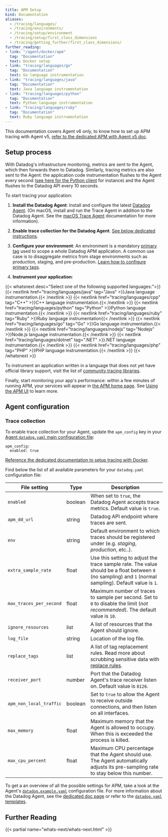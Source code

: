 ```yaml
---
title: APM Setup
kind: Documentation
aliases:
  - /tracing/languages/
  - /tracing/environments/
  - /tracing/setup/environment
  - /tracing/setup/first_class_dimensions
  - /tracing/getting_further/first_class_dimensions/
further_reading:
- link: "/agent/docker/apm"
  tag: "Documentation"
  text: Docker setup
- link: "tracing/languages/go"
  tag: "Documentation"
  text: Go language instrumentation
- link: "tracing/languages/java"
  tag: "Documentation"
  text: Java language instrumentation
- link: "tracing/languages/python"
  tag: "Documentation"
  text: Python language instrumentation
- link: "tracing/languages/ruby"
  tag: "Documentation"
  text: Ruby language instrumentation
---
```


This documentation covers Agent v6 only, to know how to set up APM tracing with Agent v5, [refer to the dedicated APM with Agent v5 doc][1].

## Setup process

With Datadog's infrastructure monitoring, metrics are sent to the Agent, which then forwards them to Datadog. Similarly, tracing metrics are also sent to the Agent: the application code instrumentation flushes to the Agent every second ([see here for the Python client][2] for instance) and the Agent flushes to the Datadog API every 10 seconds.

To start tracing your application:

1. **Install the Datadog Agent**:
  Install and configure the latest [Datadog Agent][3]. (On macOS, install and run the Trace Agent in addition to the Datadog Agent. See the [macOS Trace Agent][4] documentation for more information).

2. **Enable trace collection for the Datadog Agent**. [See below dedicated instructions](#agent-configuration).

2. **Configure your environment**:
  An environment is a mandatory [primary tag][5] used to scope a whole Datadog APM application. A common use case is to disaggregate metrics from stage environments such as production, staging, and pre-production. [Learn how to configure primary tags][5].

3. **Instrument your application**:

  {{< whatsnext desc="Select one of the following supported languages:">}}
      {{< nextlink href="tracing/languages/java" tag="Java" >}}Java language instrumentation.{{< /nextlink >}}
      {{< nextlink href="tracing/languages/cpp" tag="C++" >}}C++ language instrumentation.{{< /nextlink >}}
      {{< nextlink href="tracing/languages/python" tag="Python" >}}Python language instrumentation.{{< /nextlink >}}
      {{< nextlink href="tracing/languages/ruby" tag="Ruby" >}}Ruby language instrumentation{{< /nextlink >}}
      {{< nextlink href="tracing/languages/go" tag="Go" >}}Go language instrumentation.{{< /nextlink >}}
      {{< nextlink href="tracing/languages/nodejs" tag="Nodejs" >}}Node.js language instrumentation.{{< /nextlink >}}
      {{< nextlink href="tracing/languages/dotnet" tag=".NET" >}}.NET language instrumentation.{{< /nextlink >}}
      {{< nextlink href="tracing/languages/php" tag="PHP" >}}PHP language instrumentation.{{< /nextlink >}}
  {{< /whatsnext >}}


To instrument an application written in a language that does not yet have official library support, visit the list of [community tracing libraries][6].

Finally, start monitoring your app's performance: within a few minutes of running APM, your services will appear in [the APM home page][7]. See [Using the APM UI][8] to learn more.

## Agent configuration

### Trace collection
To enable trace collection for your Agent, update the `apm_config` key in your [Agent `datadog.yaml` main configuration file][9]:

```
apm_config:
  enabled: true
```

[Reference the dedicated documentation to setup tracing with Docker][10].

Find below the list of all available parameters for your `datadog.yaml` configuration file:

| File setting              | Type        | Description                                                                                                                                                        |
| ------------------------- | ----------- | ------------------------------------------------------------------------------------------------------------------------------------------------------------------ |
| `enabled`                 | boolean     | When set to `true`, the Datadog Agent accepts trace metrics. Default value is `true`.                                                                              |
| `apm_dd_url`              | string      | Datadog API endpoint where traces are sent.                                                                                                                        |
| `env`                     | string      | Default environment to which traces should be registered under (e.g. *staging*, *production*, etc..).                                                              |
| `extra_sample_rate`       | float       | Use this setting to adjust the trace sample rate. The value should be a float between `0` (no sampling) and `1` (normal sampling). Default value is `1`.           |
| `max_traces_per_second`   | float       | Maximum number of traces to sample per second. Set to `0` to disable the limit (*not recommended*). The default value is `10`.                                     |
| `ignore_resources`        | list        | A list of resources that the Agent should ignore.                                                                                                                  |
| `log_file`                | string      | Location of the log file.                                                                                                                                          |
| `replace_tags`            | list        | A list of tag replacement rules. Read more about scrubbing sensitive data with [replace rules][11].                                              |
| `receiver_port`           | number      | Port that the Datadog Agent's trace receiver listen on. Default value is `8126`.                                                                                   |
| `apm_non_local_traffic`   | boolean     | Set to `true` to allow the Agent to receive outside connections, and then listen on all interfaces.                                                                                 |
| `max_memory`              | float       | Maximum memory that the Agent is allowed to occupy. When this is exceeded the process is killed.                                                                   |
| `max_cpu_percent`         | float       | Maximum CPU percentage that the Agent should use. The Agent automatically adjusts its pre-sampling rate to stay below this number.                                 |

To get a an overview of all the possible settings for APM, take a look at the Agent's [`datadog.example.yaml`][12] configuration file.
For more information about the Datadog Agent, see the [dedicated doc page][13] or refer to the [`datadog.yaml` templates][14].

## Further Reading

{{< partial name="whats-next/whats-next.html" >}}

 [1]: /tracing/faq/agent-5-tracing-setup
[2]: https://github.com/DataDog/dd-trace-py
[3]: https://app.datadoghq.com/account/settings#agent
[4]: https://github.com/DataDog/datadog-agent/tree/master/docs/trace-agent#run-on-macos
[5]: /tracing/advanced/setting_primary_tags_to_scope
[6]: /developers/libraries/#community-tracing-apm-libraries
[7]: https://app.datadoghq.com/apm/home
[8]: /tracing/visualization
[9]: /agent/guide/agent-configuration-files/?tab=agentv6#agent-main-configuration-file
[10]: /agent/docker/apm
[11]: /tracing/guide/security
[12]: https://github.com/DataDog/datadog-trace-agent/blob/6.4.1/datadog.example.yaml
[13]: /agent
[14]: https://github.com/DataDog/datadog-agent/blob/master/pkg/config/config_template.yaml
